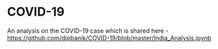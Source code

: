 # COVID-19
An analysis on the COVID-19 case which is shared here - https://github.com/dipbanik/COVID-19/blob/master/India_Analysis.ipynb
